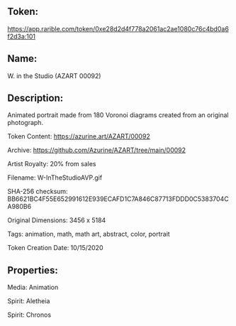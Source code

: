 ## Token:

https://app.rarible.com/token/0xe28d2d4f778a2061ac2ae1080c76c4bd0a6f2d3a:101

## Name:

W. in the Studio (AZART 00092)

## Description: 

Animated portrait made from 180 Voronoi diagrams created from an original photograph.

Token Content: https://azurine.art/AZART/00092

Archive: https://github.com/Azurine/AZART/tree/main/00092

Artist Royalty: 20% from sales

Filename: W-InTheStudioAVP.gif

SHA-256 checksum: BB6621BC4F55E652991612E939ECAFD1C7A846C87713FDDD0C5383704CA980B6

Original Dimensions: 3456 x 5184

Tags: animation, math, math art, abstract, color, portrait

Token Creation Date: 10/15/2020

## Properties:

Media: Animation

Spirit: Aletheia

Spirit: Chronos
